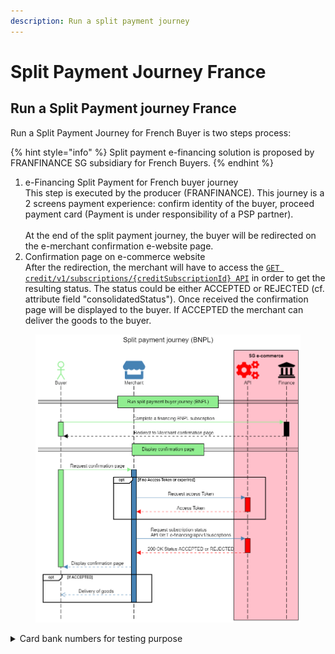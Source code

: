 ```yaml
---
description: Run a split payment journey
---
```


# Split Payment Journey France

## Run a Split Payment journey France

Run a Split Payment Journey for French Buyer is two steps process:

{% hint style="info" %}
Split payment e-financing solution is proposed by FRANFINANCE SG subsidiary for French Buyers.
{% endhint %}

1. e-Financing Split Payment for French buyer journey\
   This step is executed by the producer (FRANFINANCE). This journey is a 2 screens payment experience: confirm identity of the buyer, proceed payment card (Payment is under responsibility of a PSP partner).\
   \
   At the end of the split payment journey, the buyer will be redirected on the e-merchant confirmation e-website page.
2. Confirmation page on e-commerce website\
   After the redirection, the merchant will have to access the [`GET credit/v1/subscriptions/{creditSubscriptionId} API`](../../api-reference/e-financing-api/) in order to get the resulting status. The status could be either ACCEPTED or REJECTED (cf. attribute field "consolidatedStatus"). Once received the confirmation page will be displayed to the buyer. If ACCEPTED the merchant can deliver the goods to the buyer.

<figure><img src="../../.gitbook/assets/Split payment journey (BNPL).png" alt=""><figcaption></figcaption></figure>

<details>

<summary>Card bank numbers for testing purpose</summary>

* ACCEPTED (CB) - 5017 6791 1038 0400
* REFUSED (CB) - 5017 6791 1038 0900
* ACCEPTED (VISA) - 5017 6792 1000 0700
* REFUSED (VISA) - 5017 6792 1000 0200
* ACCEPTED (Mastercard) - 5017 6794 1000 0500
* REFUSED (Mastercard) - 5017 6794 1000 0000

For any other cases contact our integration support team [sg-ecommerce-support.world@socgen.com](mailto://sg-ecommerce-support.world@socgen.com)&#x20;

</details>

